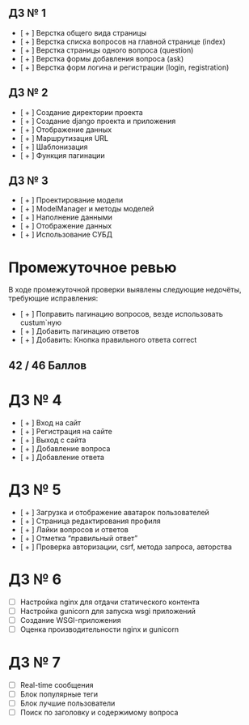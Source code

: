 ## ДЗ № 1

- [ + ] Верстка общего вида страницы
- [ + ] Верстка списка вопросов на главной странице (index)
- [ + ] Верстка страницы одного вопроса (question)
- [ + ] Верстка формы добавления вопроса (ask)
- [ + ] Верстка форм логина и регистрации (login, registration)

## ДЗ № 2
- [ + ] Создание директории проекта
- [ + ] Создание django проекта и приложения
- [ + ] Отображение данных
- [ + ] Маршрутизация URL
- [ + ] Шаблонизация
- [ + ] Функция пагинации

## ДЗ № 3
- [ + ] Проектирование модели
- [ + ] ModelManager и методы моделей
- [ + ] Наполнение данными
- [ + ] Отображение данных
- [ + ] Использование СУБД

# Промежуточное ревью
В ходе промежуточной проверки выявлены следующие недочёты, требующие исправления:
- [ + ] Поправить пагинацию вопросов, везде использовать custum`ную
- [ + ] Добавить пагинацию ответов
- [ + ] Добавить: Кнопка правильного ответа correct
## 42 / 46 Баллов

# ДЗ № 4
- [ + ] Вход на сайт
- [ + ] Регистрация на сайте
- [ + ] Выход с сайта
- [ + ] Добавление вопроса
- [ + ] Добавление ответа

# ДЗ № 5
- [ + ] Загрузка и отображение аватарок пользователей
- [ + ] Страница редактирования профиля
- [ + ] Лайки вопросов и ответов
- [ + ] Отметка “правильный ответ”
- [ + ] Проверка авторизации, csrf, метода запроса, авторства

# ДЗ № 6
- [ ] Настройка nginx для отдачи статического контента
- [ ] Настройка gunicorn для запуска wsgi приложений
- [ ] Создание WSGI-приложения
- [ ] Оценка производительности nginx и gunicorn

# ДЗ № 7
- [ ] Real-time сообщения
- [ ] Блок популярные теги
- [ ] Блок лучшие пользователи
- [ ] Поиск по заголовку и содержимому вопроса
